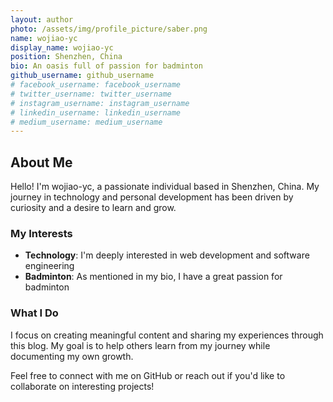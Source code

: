 ```yaml
---
layout: author
photo: /assets/img/profile_picture/saber.png
name: wojiao-yc
display_name: wojiao-yc
position: Shenzhen, China
bio: An oasis full of passion for badminton
github_username: github_username
# facebook_username: facebook_username
# twitter_username: twitter_username
# instagram_username: instagram_username
# linkedin_username: linkedin_username
# medium_username: medium_username
---
```


## About Me

Hello! I'm wojiao-yc, a passionate individual based in Shenzhen, China. My journey in technology and personal development has been driven by curiosity and a desire to learn and grow.

### My Interests

- **Technology**: I'm deeply interested in web development and software engineering
- **Badminton**: As mentioned in my bio, I have a great passion for badminton

### What I Do

I focus on creating meaningful content and sharing my experiences through this blog. My goal is to help others learn from my journey while documenting my own growth.

Feel free to connect with me on GitHub or reach out if you'd like to collaborate on interesting projects!

